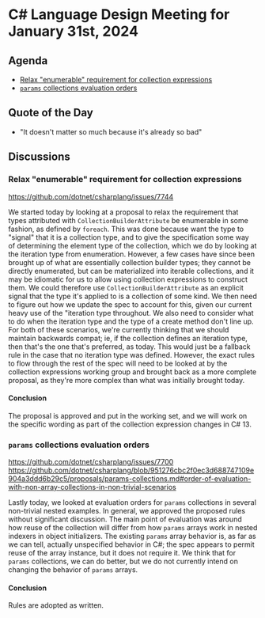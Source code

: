 # C# Language Design Meeting for January 31st, 2024

## Agenda

- [Relax "enumerable" requirement for collection expressions](#relax-enumerable-requirement-for-collection-expressions)
- [`params` collections evaluation orders](#params-collections-evaluation-orders)

## Quote of the Day

- "It doesn't matter so much because it's already so bad"

## Discussions

### Relax "enumerable" requirement for collection expressions

https://github.com/dotnet/csharplang/issues/7744

We started today by looking at a proposal to relax the requirement that types attributed with `CollectionBuilderAttribute` be enumerable in some fashion, as defined by `foreach`.
This was done because want the type to "signal" that it is a collection type, and to give the specification some way of determining the element type of the collection, which we
do by looking at the iteration type from enumeration. However, a few cases have since been brought up of what are essentially collection builder types; they cannot be directly
enumerated, but can be materialized into iterable collections, and it may be idiomatic for us to allow using collection expressions to construct them. We could therefore use
`CollectionBuilderAttribute` as an explicit signal that the type it's applied to is a collection of some kind. We then need to figure out how we update the spec to account for
this, given our current heavy use of the "iteration type throughout. We also need to consider what to do when the iteration type and the type of a create method don't line up.
For both of these scenarios, we're currently thinking that we should maintain backwards compat; ie, if the collection defines an iteration type, then that's the one that's
preferred, as today. This would just be a fallback rule in the case that no iteration type was defined. However, the exact rules to flow through the rest of the spec will need
to be looked at by the collection expressions working group and brought back as a more complete proposal, as they're more complex than what was initially brought today.

#### Conclusion

The proposal is approved and put in the working set, and we will work on the specific wording as part of the collection expression changes in C# 13.

### `params` collections evaluation orders

https://github.com/dotnet/csharplang/issues/7700  
https://github.com/dotnet/csharplang/blob/951276cbc2f0ec3d688747109e904a3ddd6b29c5/proposals/params-collections.md#order-of-evaluation-with-non-array-collections-in-non-trivial-scenarios

Lastly today, we looked at evaluation orders for `params` collections in several non-trivial nested examples. In general, we approved the proposed rules without significant
discussion. The main point of evaluation was around how reuse of the collection will differ from how `params` arrays work in nested indexers in object initializers. The existing
`params` array behavior is, as far as we can tell, actually unspecified behavior in C#; the spec appears to permit reuse of the array instance, but it does not require it. We think
that for `params` collections, we can do better, but we do not currently intend on changing the behavior of `params` arrays.

#### Conclusion

Rules are adopted as written.
